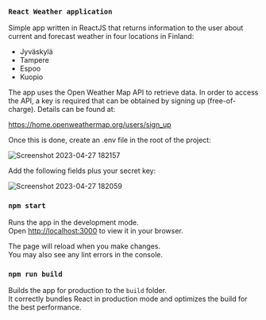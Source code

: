 ### `React Weather application`
Simple app written in ReactJS that returns information to the user about current and forecast weather in four locations in Finland:
- Jyväskylä
- Tampere
- Espoo
- Kuopio

The app uses the Open Weather Map API to retrieve data. In order to access the API, a key is required that can be obtained by signing up (free-of-charge). Details can be found at: 

https://home.openweathermap.org/users/sign_up 

Once this is done, create an .env file in the root of the project:  

![Screenshot 2023-04-27 182157](https://user-images.githubusercontent.com/62894074/234909529-b6a39a19-beb3-48c8-a52d-49aa3925e794.png)

Add the following fields plus your secret key:

![Screenshot 2023-04-27 182059](https://user-images.githubusercontent.com/62894074/234909214-760eca20-ae51-43db-a759-46e350f2b20c.png)

### `npm start`
Runs the app in the development mode.\
Open [http://localhost:3000](http://localhost:3000) to view it in your browser.

The page will reload when you make changes.\
You may also see any lint errors in the console.

### `npm run build`

Builds the app for production to the `build` folder.\
It correctly bundles React in production mode and optimizes the build for the best performance.
